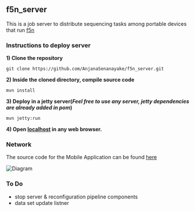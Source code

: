## f5n_server
This is a job server to distribute sequencing tasks among portable devices that run [f5n](https://github.com/SanojPunchihewa/f5n)

### Instructions to deploy server

**1) Clone the repository**

`git clone https://github.com/AnjanaSenanayake/f5n_server.git`

**2) Inside the cloned directory, compile source code**

`mvn install`

**3) Deploy in a jetty server(*Feel free to use any server, jetty dependencies are already added in pom*)**

`mvn jetty:run`

**4) Open [localhost](http://localhost:8080/) in any web browser.**

### Network
The source code for the Mobile Application can be found [here](https://github.com/SanojPunchihewa/f5n) 

![Diagram](https://github.com/hiruna72/f5n/blob/master/server_mobile_connection.png)


### To Do
- stop server & reconfiguration pipeline components
- data set update listner
